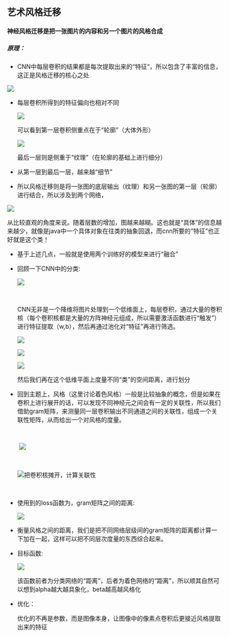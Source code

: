 ## 艺术风格迁移

#### 神经风格迁移是把一张图片的内容和另一个图片的风格合成

##### 原理：

* CNN中每层卷积的结果都是每次提取出来的“特征“，所以包含了丰富的信息，这正是风格迁移的核心之处

![](http://pic1.zhimg.com/v2-caa798d49a3eea420a9e9c641d467f3c_b.jpg)

* 每层卷积所得到的特征偏向也相对不同

  ![](http://pic4.zhimg.com/v2-519d22213b2f159418e4b3ff8100a30b_b.jpg)

  可以看到第一层卷积侧重点在于“轮廓”（大体外形）

  ![](http://pic2.zhimg.com/v2-48dc1c29875693f6058e214bc2dc4511_b.jpg)

  最后一层则是侧重于“纹理”（在轮廓的基础上进行细分）

* 从第一层到最后一层，越来越“细节”

* 所以风格迁移则是将一张图的底层输出（纹理）和另一张图的第一层（轮廓）进行结合，所以涉及到两个网络，

![](http://pic3.zhimg.com/v2-3766e6a5463bc34f35ad7378424bad0a_b.jpg)

​	从比较直观的角度来说。随着层数的增加，图越来越糊。这也就是“具体”的信息越来越少，就像是java中一个具体对象在往类的抽象回退，而cnn所要的“特征”也正好就是这个类！

* 基于上述几点，一般就是使用两个训练好的模型来进行“融合”

* 回顾一下CNN中的分类:

  ![](http://img.blog.csdn.net/20170504200742990?watermark/2/text/aHR0cDovL2Jsb2cuY3Nkbi5uZXQvY3htc2Ni/font/5a6L5L2T/fontsize/400/fill/I0JBQkFCMA==/dissolve/70/gravity/SouthEast)

  ​

  CNN无非是一个降维将图片处理到一个低维面上，每层卷积，通过大量的卷积核（每个卷积核都是大量的方阵神经元组成，所以需要激活函数进行“触发”）进行特征提取（w,b），然后再通过池化对“特征”再进行筛选。

  ![](http://pic4.zhimg.com/v2-103ba3ce28a09e886e45cb89bd87f123_b.jpg)

  ![](http://pic3.zhimg.com/v2-f76f956d22a61e2df469997cac453d2e_b.jpg)

  ![](http://img.blog.csdn.net/20170430134321810?watermark/2/text/aHR0cDovL2Jsb2cuY3Nkbi5uZXQvY3htc2Ni/font/5a6L5L2T/fontsize/400/fill/I0JBQkFCMA==/dissolve/70/gravity/SouthEast)

  然后我们再在这个低维平面上度量不同“类”的空间距离，进行划分

* 回到主题上，风格（这里讨论着色风格）一般是比较抽象的概念，但是如果在卷积上进行展开的话，可以发现不同神经元之间会有一定的关联性，所以我们借助gram矩阵，来测量同一层卷积输出不同通道之间的关联性，组成一个关联性矩阵，从而给出一个对风格的度量。

  ​

  ​                   ![](http://pic3.zhimg.com/v2-e078f82f2cc4dafc9b3fa7854874870a_b.jpg)

  ​

  ![把卷积核摊开，计算关联性](http://pic2.zhimg.com/v2-31c98a0b8c42f43f55ec8860b26ae091_b.jpg)

  ​

* 使用到的loss函数为，gram矩阵之间的距离:

  ![](http://pic2.zhimg.com/v2-99db5066c8b5881be751d44c5b5f404d_b.jpg)

* 衡量风格之间的距离，我们是把不同网络层级间的gram矩阵的距离都计算一下加在一起，这样可以把不同层次度量的东西综合起来。

* 目标函数:

  ![](http://pic1.zhimg.com/v2-87b761410c4e91723f36e0b631d7c508_b.jpg)

  ​	该函数前者为分类网络的“距离”，后者为着色网络的“距离”，所以顺其自然可以想到alpha越大越具象化，beta越高越风格化

* 优化：

   优化的不再是参数，而是图像本身，让图像中的像素点卷积后更接近风格提取出来的特征

